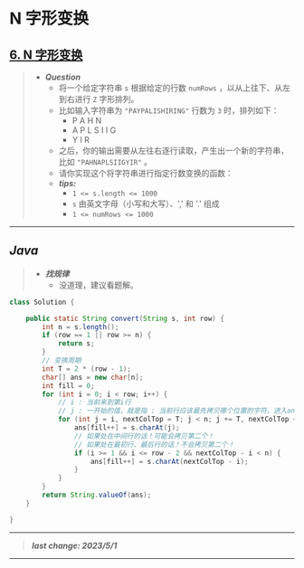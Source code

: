 # N 字形变换

## [6. N 字形变换](https://leetcode.cn/problems/zigzag-conversion/)

> - ***Question***
>   - 将一个给定字符串 `s` 根据给定的行数 `numRows` ，以从上往下、从左到右进行 `Z` 字形排列。
>   - 比如输入字符串为 `"PAYPALISHIRING"` 行数为 `3` 时，排列如下：
>     - P   A   H   N
>     - A P L S I I G
>     - Y   I   R
>   - 之后，你的输出需要从左往右逐行读取，产生出一个新的字符串，比如 `"PAHNAPLSIIGYIR"` 。
>   - 请你实现这个将字符串进行指定行数变换的函数：
>   - ***tips:***
>     - `1 <= s.length <= 1000`
>     - `s` 由英文字母（小写和大写）、',' 和 '.' 组成
>     - `1 <= numRows <= 1000`

---

## *Java*

> - ***找规律***
>   - 没道理，建议看题解。

```java
class Solution {

    public static String convert(String s, int row) {
        int n = s.length();
        if (row == 1 || row >= n) {
            return s;
        }
        // 变换周期
        int T = 2 * (row - 1);
        char[] ans = new char[n];
        int fill = 0;
        for (int i = 0; i < row; i++) {
            // i : 当前来到第i行
            // j : 一开始的值，就是指 : 当前行应该最先拷贝哪个位置的字符，进入ans！
            for (int j = i, nextColTop = T; j < n; j += T, nextColTop += T) {
                ans[fill++] = s.charAt(j);
                // 如果处在中间行的话！可能会拷贝第二个！
                // 如果处在最初行、最后行的话！不会拷贝第二个！
                if (i >= 1 && i <= row - 2 && nextColTop - i < n) {
                    ans[fill++] = s.charAt(nextColTop - i);
                }
            }
        }
        return String.valueOf(ans);
    }

}
```

---

> ***last change: 2023/5/1***

---
